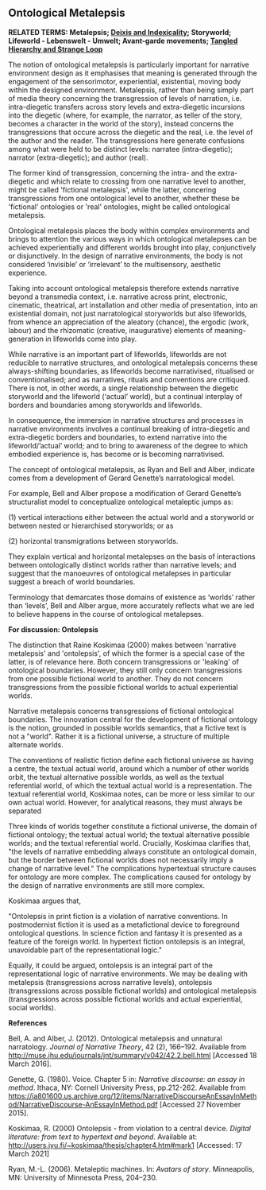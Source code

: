 ## Ontological Metalepsis

**RELATED TERMS: Metalepsis; [Deixis and Indexicality](https://github.com/narrative-environments/CourseCompendium/blob/main/Deixis.md); Storyworld; Lifeworld - Lebenswelt - Umwelt; Avant-garde movements; [Tangled Hierarchy and Strange Loop](https://github.com/narrative-environments/CourseCompendium/blob/main/Tangled-Hierarchy.md)**

The notion of ontological metalepsis is particularly important for narrative environment design as it emphasises that meaning is generated through the engagement of the sensorimotor, experiential, existential, moving body within the designed environment. Metalepsis, rather than being simply part of media theory concerning the transgression of levels of narration, i.e. intra-diegetic transfers across story levels and extra-diegetic incursions into the diegetic (where, for example, the narrator, as teller of the story, becomes a character in the world of the story), instead concerns the transgressions that occure across the diegetic and the real, i.e. the level of the author and the reader. The transgressions here generate confusions among what were held to be distinct levels: narratee (intra-diegetic); narrator (extra-diegetic); and author (real). 

The former kind of transgression, concerning the intra- and the extra-diegetic and which relate to crossing from one narrative level to another, might be called 'fictional metalepsis', while the latter, concering transgressions from one ontological level to another, whether these be 'fictional' ontologies or 'real' ontologies, might be called ontological metalepsis. 

Ontological metalepsis places the body within complex environments and brings to attention the various ways in which ontological metalepses can be achieved experientially and different worlds brought into play, conjunctively or disjunctively. In the design of narrative environments, the body is not considered ‘invisible’ or ‘irrelevant’ to the multisensory, aesthetic experience.

Taking into account ontological metalepsis therefore extends narrative beyond a transmedia context, i.e. narrative across print, electronic, cinematic, theatrical, art installation and other media of presentation, into an existential domain, not just narratological storyworlds but also lifeworlds, from whence an appreciation of the aleatory (chance), the ergodic (work, labour) and the rhizomatic (creative, inaugurative) elements of meaning-generation in lifeworlds come into play.

While narrative is an important part of lifeworlds, lifeworlds are not reducible to narrative structures, and ontological metalepsis concerns these always-shifting boundaries, as lifeworlds become narrativised, ritualised or conventionalised; and as narratives, rituals and conventions are critiqued. There is not, in other words, a single relationship between the diegetic storyworld and the lifeworld (‘actual’ world), but a continual interplay of borders and boundaries among storyworlds and lifeworlds.

In consequence, the immersion in narrative structures and processes in narrative environments involves a continual breaking of intra-diegetic and extra-diegetic borders and boundaries, to extend narrative into the lifeworld/’actual’ world; and to bring to awareness of the degree to which embodied experience is, has become or is becoming narrativised.

The concept of ontological metalepsis, as Ryan and Bell and Alber, indicate comes from a development of Gerard Genette’s narratological model.

For example, Bell and Alber propose a modification of Gerard Genette’s structuralist model to conceptualize ontological metaleptic jumps as:

(1) vertical interactions either between the actual world and a storyworld or between nested or hierarchised storyworlds; or as

(2) horizontal transmigrations between storyworlds.

They explain vertical and horizontal metalepses on the basis of interactions between ontologically distinct worlds rather than narrative levels; and suggest that the manoeuvres of ontological metalepses in particular suggest a breach of world boundaries.

Terminology that demarcates those domains of existence as ‘worlds’ rather than ‘levels’, Bell and Alber argue, more accurately reflects what we are led to believe happens in the course of ontological metalepses.

**For discussion: Ontolepsis**

The distinction that Raine Koskimaa (2000) makes between 'narrative metalepsis' and 'ontolepsis', of which the former is a special case of the latter, is of relevance here. Both concern transgressions or 'leaking' of ontological boundaries. However, they still only concern transgressions from one possible fictional world to another. They do not concern transgressions from the possible fictional worlds to actual experiential worlds.

Narrative metalepsis concerns transgressions of fictional ontological boundaries. The innovation central for the development of fictional ontology is the notion, grounded in possible worlds semantics, that a fictive text is not a "world". Rather it is a fictional universe, a structure of multiple alternate worlds. 

The conventions of realistic fiction define each fictional universe as having a centre, the textual actual world, around which a number of other worlds orbit, the textual alternative possible worlds, as well as the textual referential world, of which the textual actual world is a representation. The textual referential world, Koskimaa notes, can be more or less similar to our own actual world. However, for analytical reasons, they must always be separated

Three kinds of worlds together constitute a fictional universe, the domain of fictional ontology; the textual actual world; the textual alternative possible worlds; and the textual referential world. Crucially, Koskimaa clarifies that, "the levels of narrative embedding always constitute an ontological domain, but the border between fictional worlds does not necessarily imply a change of narrative level." The complications hypertextual structure causes for ontology are more complex. The complications caused for ontology by the design of narrative environments are still more complex.

Koskimaa argues that, 

"Ontolepsis in print fiction is a violation of narrative conventions. In postmodernist fiction it is used as a metafictional device to foreground ontological questions. In science fiction and fantasy it is presented as a feature of the foreign world. In hypertext fiction ontolepsis is an integral, unavoidable part of the representational logic." 

Equally, it could be argued, ontolepsis is an integral part of the representational logic of narrative environments. We may be dealing with metalepsis (transgressions across narrative levels), ontolepsis (transgressions across possible fictional worlds) and ontological metalepsis (transgressions across possible fictional worlds and actual experiential, social worlds).

**References**

Bell, A. and Alber, J. (2012). Ontological metalepsis and unnatural narratology. _Journal of Narrative Theory_, 42 (2), 166–192\. Available from http://muse.jhu.edu/journals/jnt/summary/v042/42.2.bell.html [Accessed 18 March 2016].

Genette, G. (1980). Voice. Chapter 5 in: _Narrative discourse: an essay in method_. Ithaca, NY: Cornell University Press, pp.212-262\. Available from https://ia801600.us.archive.org/12/items/NarrativeDiscourseAnEssayInMethod/NarrativeDiscourse-AnEssayInMethod.pdf [Accessed 27 November 2015].

Koskimaa, R. (2000) Ontolepsis - from violation to a central device. _Digital literature: from text to hypertext and beyond_. Available at: http://users.jyu.fi/~koskimaa/thesis/chapter4.htm#mark1 [Accessed: 17 March 2021]

Ryan, M.-L. (2006). Metaleptic machines. In: _Avatars of story_. Minneapolis, MN: University of Minnesota Press, 204–230.


